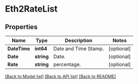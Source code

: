 # Eth2RateList

## Properties

Name | Type | Description | Notes
------------ | ------------- | ------------- | -------------
**DateTime** | **int64** | Date and Time Stamp. | [optional] 
**Date** | **string** | Date. | [optional] 
**Rate** | **string** | percentage. | [optional] 

[[Back to Model list]](../README.md#documentation-for-models) [[Back to API list]](../README.md#documentation-for-api-endpoints) [[Back to README]](../README.md)



